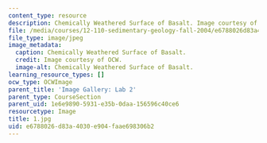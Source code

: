 ```yaml
---
content_type: resource
description: Chemically Weathered Surface of Basalt. Image courtesy of OCW.
file: /media/courses/12-110-sedimentary-geology-fall-2004/e6788026d83a4030e904faae698306b2_1.jpg
file_type: image/jpeg
image_metadata:
  caption: Chemically Weathered Surface of Basalt.
  credit: Image courtesy of OCW.
  image-alt: Chemically Weathered Surface of Basalt.
learning_resource_types: []
ocw_type: OCWImage
parent_title: 'Image Gallery: Lab 2'
parent_type: CourseSection
parent_uid: 1e6e9890-5931-e35b-0daa-156596c40ce6
resourcetype: Image
title: 1.jpg
uid: e6788026-d83a-4030-e904-faae698306b2
---
```

